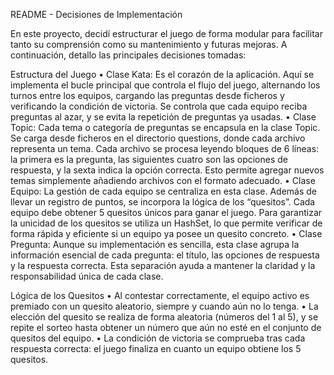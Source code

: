 README - Decisiones de Implementación

En este proyecto, decidí estructurar el juego de forma modular para facilitar tanto su comprensión como su mantenimiento y futuras mejoras. A continuación, detallo las principales decisiones tomadas:

Estructura del Juego
	•	Clase Kata:
Es el corazón de la aplicación. Aquí se implementa el bucle principal que controla el flujo del juego, alternando los turnos entre los equipos, cargando las preguntas desde ficheros y verificando la condición de victoria. Se controla que cada equipo reciba preguntas al azar, y se evita la repetición de preguntas ya usadas.
	•	Clase Topic:
Cada tema o categoría de preguntas se encapsula en la clase Topic. Se carga desde ficheros en el directorio questions, donde cada archivo representa un tema. Cada archivo se procesa leyendo bloques de 6 líneas: la primera es la pregunta, las siguientes cuatro son las opciones de respuesta, y la sexta indica la opción correcta. Esto permite agregar nuevos temas simplemente añadiendo archivos con el formato adecuado.
	•	Clase Equipo:
La gestión de cada equipo se centraliza en esta clase. Además de llevar un registro de puntos, se incorpora la lógica de los “quesitos”. Cada equipo debe obtener 5 quesitos únicos para ganar el juego. Para garantizar la unicidad de los quesitos se utiliza un HashSet, lo que permite verificar de forma rápida y eficiente si un equipo ya posee un quesito concreto.
	•	Clase Pregunta:
Aunque su implementación es sencilla, esta clase agrupa la información esencial de cada pregunta: el título, las opciones de respuesta y la respuesta correcta. Esta separación ayuda a mantener la claridad y la responsabilidad única de cada clase.

Lógica de los Quesitos
	•	Al contestar correctamente, el equipo activo es premiado con un quesito aleatorio, siempre y cuando aún no lo tenga.
	•	La elección del quesito se realiza de forma aleatoria (números del 1 al 5), y se repite el sorteo hasta obtener un número que aún no esté en el conjunto de quesitos del equipo.
	•	La condición de victoria se comprueba tras cada respuesta correcta: el juego finaliza en cuanto un equipo obtiene los 5 quesitos.
